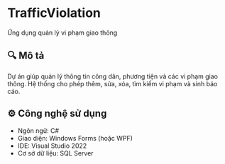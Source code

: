 # TrafficViolation

Ứng dụng quản lý vi phạm giao thông

## 🔍 Mô tả
Dự án giúp quản lý thông tin công dân, phương tiện và các vi phạm giao thông. Hệ thống cho phép thêm, sửa, xóa, tìm kiếm vi phạm và sinh báo cáo.

## ⚙️ Công nghệ sử dụng
- Ngôn ngữ: C#
- Giao diện: Windows Forms (hoặc WPF)
- IDE: Visual Studio 2022
- Cơ sở dữ liệu: SQL Server



